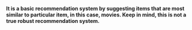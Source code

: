****It is a basic recommendation system by suggesting items that are most similar to particular item, in this case, movies. Keep in mind, this is not a true robust recommendation system.****
